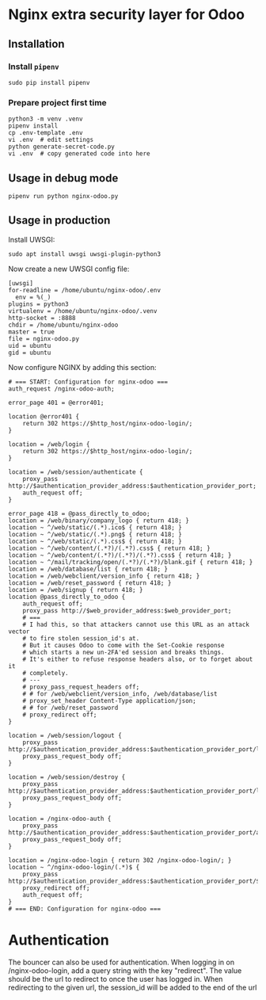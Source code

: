 # Nginx extra security layer for Odoo

## Installation

### Install `pipenv`

    sudo pip install pipenv

### Prepare project first time

    python3 -m venv .venv
    pipenv install
    cp .env-template .env
    vi .env  # edit settings
    python generate-secret-code.py
    vi .env  # copy generated code into here

## Usage in debug mode

    pipenv run python nginx-odoo.py

## Usage in production

Install UWSGI:

    sudo apt install uwsgi uwsgi-plugin-python3

Now create a new UWSGI config file:

    [uwsgi]
    for-readline = /home/ubuntu/nginx-odoo/.env
      env = %(_)
    plugins = python3
    virtualenv = /home/ubuntu/nginx-odoo/.venv
    http-socket = :8888
    chdir = /home/ubuntu/nginx-odoo
    master = true
    file = nginx-odoo.py
    uid = ubuntu
    gid = ubuntu

Now configure NGINX by adding this section:

    # === START: Configuration for nginx-odoo ===
    auth_request /nginx-odoo-auth;

    error_page 401 = @error401;

    location @error401 {
        return 302 https://$http_host/nginx-odoo-login/;
    }

    location = /web/login {
        return 302 https://$http_host/nginx-odoo-login/;
    }

    location = /web/session/authenticate {
        proxy_pass http://$authentication_provider_address:$authentication_provider_port;
        auth_request off;
    }

    error_page 418 = @pass_directly_to_odoo;
    location = /web/binary/company_logo { return 418; }
    location ~ ^/web/static/(.*).ico$ { return 418; }
    location ~ ^/web/static/(.*).png$ { return 418; }
    location ~ ^/web/static/(.*).css$ { return 418; }
    location ~ ^/web/content/(.*?)/(.*?).css$ { return 418; }
    location ~ ^/web/content/(.*?)/(.*?)/(.*?).css$ { return 418; }
    location ~ ^/mail/tracking/open/(.*?)/(.*?)/blank.gif { return 418; }
    location = /web/database/list { return 418; }
    location = /web/webclient/version_info { return 418; }
    location = /web/reset_password { return 418; }
    location = /web/signup { return 418; }
    location @pass_directly_to_odoo {
        auth_request off;
        proxy_pass http://$web_provider_address:$web_provider_port;
        # ===
        # I had this, so that attackers cannot use this URL as an attack vector
        # to fire stolen session_id's at.
        # But it causes Odoo to come with the Set-Cookie response
        # which starts a new un-2FA'ed session and breaks things.
        # It's either to refuse response headers also, or to forget about it
        # completely.
        # ---
        # proxy_pass_request_headers off;
        # # for /web/webclient/version_info, /web/database/list
        # proxy_set_header Content-Type application/json;
        # # for /web/reset_password
        # proxy_redirect off;
    }

    location = /web/session/logout {
        proxy_pass http://$authentication_provider_address:$authentication_provider_port/logout;
        proxy_pass_request_body off;
    }

    location = /web/session/destroy {
        proxy_pass http://$authentication_provider_address:$authentication_provider_port/logout;
        proxy_pass_request_body off;
    }

    location = /nginx-odoo-auth {
        proxy_pass http://$authentication_provider_address:$authentication_provider_port/auth;
        proxy_pass_request_body off;
    }

    location = /nginx-odoo-login { return 302 /nginx-odoo-login/; }
    location ~ ^/nginx-odoo-login/(.*)$ {
        proxy_pass http://$authentication_provider_address:$authentication_provider_port/$1$is_arg$args;
        proxy_redirect off;
        auth_request off;
    }
    # === END: Configuration for nginx-odoo ===

# Authentication

The bouncer can also be used for authentication.
When logging in on /nginx-odoo-login, add a query string with the key "redirect". The value should be the url to redirect to once the user has logged in.
When redirecting to the given url, the session_id will be added to the end of the url
